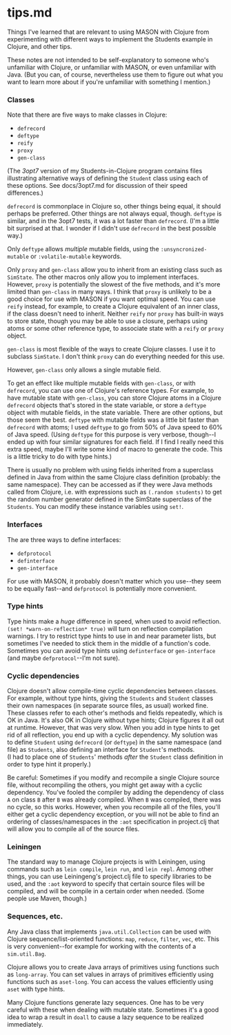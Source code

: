 tips.md
====

Things I've learned that are relevant to using MASON with Clojure from
experimenting with different ways to implement the Students example in
Clojure, and other tips.

These notes are not intended to be self-explanatory to someone who's
unfamiliar with Clojure, or unfamiliar with MASON, or even unfamiliar
with Java.  (But you can, of course, nevertheless use them to figure out
what you want to learn more about if you're unfamiliar with something
I mention.)


### Classes

Note that there are five ways to make classes in Clojure:

* `defrecord`
* `deftype`
* `reify`
* `proxy`
* `gen-class`

(The *3opt7* version of my Students-in-Clojure program contains
files illustrating alternative ways of defining the `Student` class
using each of these options.  See docs/3opt7.md for discussion of their
speed differences.)

`defrecord` is commonplace in Clojure so, other things being equal, it
should perhaps be preferred.  Other things are not always equal, though.
`deftype` is similar, and in the 3opt7 tests, it was a lot faster than
`defrecord`.  (I'm a little bit surprised at that.  I wonder if I didn't
use `defrecord` in the best possible way.)

Only `deftype` allows *multiple* mutable fields, using the
`:unsyncronized-mutable` or `:volatile-mutable` keywords.

Only `proxy` and `gen-class` allow you to inherit from an existing class
such as `SimState`.  The other macros only allow you to implement
interfaces.  However, `proxy` is potentially the slowest of the five
methods, and it's more limited than `gen-class` in many ways.  I think
that `proxy` is unlikely to be a good choice for use with MASON if you
want optimal speed.  You can use `reify` instead, for example, to create
a Clojure equivalent of an inner class, if the class doesn't need to
inherit.  Neither `reify` nor `proxy` has built-in ways to store state,
though you may be able to use a closure, perhaps using atoms or some
other reference type, to associate state with a `reify` or `proxy`
object.

`gen-class` is most flexible of the ways to create Clojure classes.
I use it to subclass `SimState`.  I don't think `proxy` can do
everything needed for this use.

However, `gen-class` only allows a single mutable field.

To get an effect like multiple mutable fields with `gen-class`, or
with `defrecord`, you can use one of Clojure's reference types.  For
example, to have mutable state with `gen-class`, you can store Clojure
atoms in a Clojure `defrecord` objects that's stored in the state
variable, or store a `deftype` object with mutable fields, in the
state variable.  There are other options, but those seem the best. 
`deftype` with mutable fields was a little bit faster than `defrecord`
with atoms; I used `deftype` to go from 50% of Java speed to 60% of
Java speed.  (Using `deftype` for this purpose is very verbose,
though--I ended up with four similar signatures for each field.  If I
find I really need this extra speed, maybe I'll write some kind of
macro to generate the code.  This is a little tricky to do with type
hints.)

There is usually no problem with using fields inherited from a
superclass defined in Java from within the same Clojure class definition
(probably: the same namespace).  They can be accessed as if they were Java
methods called from Clojure, i.e. with expressions such as `(.random
students)` to get the random number generator defined in the SimState
superclass of the `Students`.  You can modify these instance variables
using `set!`.


### Interfaces

The are three ways to define interfaces:

* `defprotocol`
* `definterface`
* `gen-interface`

For use with MASON, it probably doesn't matter which you use--they seem
to be equally fast--and `defprotocol` is potentially more convenient.


### Type hints

Type hints make a *huge* difference in speed, when used to avoid
reflection.  `(set! *warn-on-reflection* true)` will turn on reflection
compilation warnings.  I try to restrict type hints to use in and near
parameter lists, but sometimes I've needed to stick them in the middle
of a function's code.  Sometimes you can avoid type hints using
`definterface` or `gen-interface` (and maybe `defprotocol`--I'm not
sure).


### Cyclic dependencies

Clojure doesn't allow compile-time cyclic dependencies between
classes.  For example, without type hints, giving the `Students` and
`Student` classes their own namespaces (in separate source files, as
usual) worked fine.  These classes refer to each other's methods and
fields repeatedly, which is OK in Java.  It's also OK in Clojure without
type hints; Clojure figures it all out at runtime.  However, that was
very slow.  When you add in type hints to get rid of all reflection, you
end up with a cyclic dependency.  My solution was to define `Student`
using `defrecord` (or `deftype`) in the same namespace (and file) as
`Students`, also defining an interface for `Student`'s methods.  
(I had to place one of `Students`' methods *after* the `Student` class
definition in order to type hint it properly.)

Be careful:  Sometimes if you modify and recompile a single Clojure
source file, without recompiling the others, you might get away with a
cyclic dependency.  You've fooled the compiler by adding the dependency
of class `A` on class `B` after `B` was already compiled.  When `B` was
compiled, there was no cycle, so this works.  However, when you
recompile all of the files, you'll either get a cyclic dependency
exception, or you will not be able to find an ordering of
classes/namespaces in the `:aot` specification in project.clj that will
allow you to compile all of the source files.


### Leiningen

The standard way to manage Clojure projects is with Leiningen, using
commands such as `lein compile`, `lein run`, and `lein repl`.  Among
other things, you can use Leiningeng's project.clj file to specify
libraries to be used, and the `:aot` keyword to specify that certain
source files will be compiled, and will be compile in a certain order
when needed.  (Some people use Maven, though.)


### Sequences, etc.

Any Java class that implements `java.util.Collection` can be used
with Clojure sequence/list-oriented functions: `map`, `reduce`,
`filter`, `vec`, etc.  This is very convenient--for example for working
with the contents of a `sim.util.Bag`.

Clojure allows you to create Java arrays of primitives using
functions such as `long-array`.  You can set values in arrays of
primitives efficiently using functions such as `aset-long`.
You can access the values efficiently using `aset` with type hints.

Many Clojure functions generate lazy sequences.  One has to be very
careful with these when dealing with mutable state.  Sometimes it's a
good idea to wrap a result in `doall` to cause a lazy sequence to be
realized immediately.

